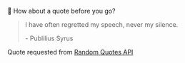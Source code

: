 📣 How about a quote before you go?

> I have often regretted my speech, never my silence.
>
> <p>- Publilius Syrus</p>

Quote requested from [Random Quotes API](https://github.com/lukePeavey/quotable)
